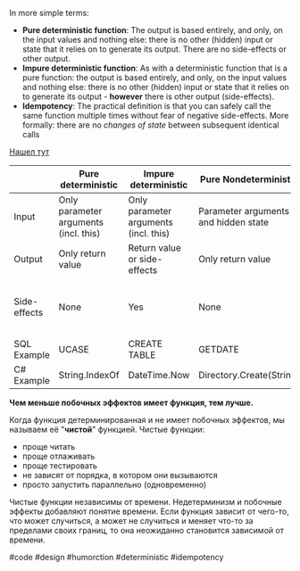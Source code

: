 In more simple terms:

-   **Pure deterministic function**: The output is based entirely, and only, on the input values and nothing else: there is no other (hidden) input or state that it relies on to generate its output. There are no side-effects or other output.
-   **Impure deterministic function**: As with a deterministic function that is a pure function: the output is based entirely, and only, on the input values and nothing else: there is no other (hidden) input or state that it relies on to generate its output - **however** there is other output (side-effects).
-   **Idempotency**: The practical definition is that you can safely call the same function multiple times without fear of negative side-effects. More formally: there are no _changes of state_ between subsequent identical calls

[Нашел тут](https://stackoverflow.com/questions/40296211/what-is-the-difference-between-an-idempotent-and-a-deterministic-function)

|              | Pure deterministic                    | Impure deterministic                  | Pure Nondeterministic                | Impure Nondeterministic              | Idempotent                                  |
| ------------ | ------------------------------------- | ------------------------------------- | ------------------------------------ | ------------------------------------ | ------------------------------------------- |
| Input        | Only parameter arguments (incl. this) | Only parameter arguments (incl. this) | Parameter arguments and hidden state | Parameter arguments and hidden state | Any                                         |
| Output       | Only return value                     | Return value or side-effects          | Only return value                    | Return value or side-effects         | Any                                         |
| Side-effects | None                                  | Yes                                   | None                                 | Yes                                  | After 1st call: Maybe. After 2nd call: None |
| SQL Example  | UCASE                                 | CREATE TABLE                          | GETDATE                              | DROP TABLE                           |
| C# Example   | String.IndexOf                        | DateTime.Now                          | Directory.Create(String)             |                                      |

**Чем меньше побочных эффектов имеет функция, тем лучше.**

Когда функция детерминированная и не имеет побочных эффектов, мы называем её "**чистой**" функцией. Чистые функции:

-   проще читать
-   проще отлаживать
-   проще тестировать
-   не зависят от порядка, в котором они вызываются
-   просто запустить параллельно (одновременно)

Чистые функции независимы от времени. Недетерминизм и побочные эффекты добавляют понятие времени. Если функция зависит от чего-то, что может случиться, а может не случиться и меняет что-то за пределами своих границ, то она неожиданно становится зависимой от времени.

#code #design #humorction #deterministic #idempotency